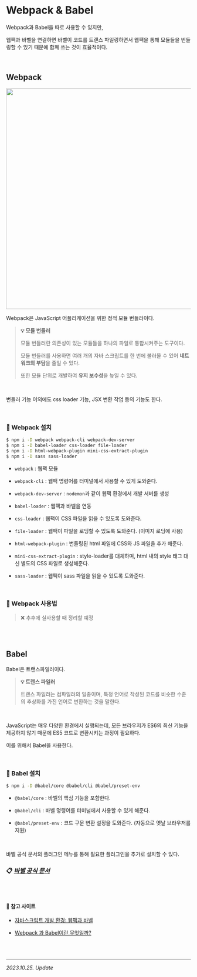 # Webpack & Babel

Webpack과 Babel을 따로 사용할 수 있지만,

웹팩과 바벨을 연결하면 바벨이 코드를 트랜스 파일링하면서 웹팩을 통해 모듈들을 번들링할 수 있기 때문에 함께 쓰는 것이 효율적이다.

<br>

## Webpack

<img src = "https://velog.velcdn.com/post-images%2Fjeff0720%2F64584460-6f94-11e9-862b-bdb4de70314b%2F1CNeQyaChrTh0H3ovOd9Dgg.png" width = 600>

<br>

Webpack은 JavaScript 어플리케이션을 위한 정적 모듈 번들러이다.

> **💡 모듈 번들러**
>
> 모듈 번들러란 의존성이 있는 모듈들을 하나의 파일로 통합시켜주는 도구이다.
>
> 모듈 번들러를 사용하면 여러 개의 자바 스크립트를 한 번에 불러올 수 있어 **네트워크의 부담**을 줄일 수 있다.
>
> 또한 모듈 단위로 개발하여 **유지 보수성**을 높일 수 있다.

<br>

번들러 기능 이외에도 css loader 기능, JSX 변환 작업 등의 기능도 한다.

<br>

### 🔸 Webpack 설치

```bash
$ npm i -D webpack webpack-cli webpack-dev-server
$ npm i -D babel-loader css-loader file-loader
$ npm i -D html-webpack-plugin mini-css-extract-plugin
$ npm i -D sass sass-loader
```

- `webpack` : 웹팩 모듈

- `webpack-cli` : 웹팩 명령어를 터미널에서 사용할 수 있게 도와준다.

- `webpack-dev-server` : `nodemon`과 같이 웹팩 환경에서 개발 서버를 생성

- `babel-loader` : 웹팩과 바벨을 연동

- `css-loader` : 웹팩이 CSS 파일을 읽을 수 있도록 도와준다.

- `file-loader` : 웹팩이 파일을 로딩할 수 있도록 도와준다. (이미지 로딩에 사용)

- `html-webpack-plugin` : 번들링된 html 파일에 CSS와 JS 파일을 추가 해준다.

- `mini-css-extract-plugin` : style-loader를 대체하며, html 내의 style 태그 대신 별도의 CSS 파일로 생성해준다.

- `sass-loader` : 웹팩이 sass 파일을 읽을 수 있도록 도와준다.

<br>

### 🔸 Webpack 사용법

> ❌ 추후에 실사용할 때 정리할 예정

<br><br>

## Babel

Babel은 트랜스파일러이다.

> **💡 트랜스 파일러**
>
> 트랜스 파일러는 컴파일러의 일종이며, 특정 언어로 작성된 코드를 비슷한 수준의 추상화를 가진 언어로 변환하는 것을 말한다.

<br>

JavaScript는 매우 다양한 환경에서 실행되는데, 모든 브라우저가 ES6의 최신 기능을 제공하지 않기 때문에 ES5 코드로 변환시키는 과정이 필요하다.

이를 위해서 Babel을 사용한다.

<br>

### 🔸 Babel 설치

```bash
$ npm i -D @babel/core @babel/cli @babel/preset-env
```

- `@babel/core` : 바벨의 핵심 기능을 포함한다.

- `@babel/cli` : 바벨 명령어를 터미널에서 사용할 수 있게 해준다.

- `@babel/preset-env` : 코드 구문 변환 설정을 도와준다. (자동으로 옛날 브라우저를 지원)

<br>

바벨 공식 문서의 플러그인 메뉴를 통해 필요한 플러그인을 추가로 설치할 수 있다.

### 📋 [**_바벨 공식 문서_**](https://babeljs.io/docs/plugins-list)

<br><br>

#### 🔗 참고 사이트

- [자바스크립트 개발 환경: 웹팩과 바벨](https://chanyeong.com/blog/post/27)

- [Webpack 과 Babel이란 무엇일까?](https://velog.io/@dbsbest10/Webpack-%EA%B3%BC-Babel%EC%9D%B4%EB%9E%80-%EB%AC%B4%EC%97%87%EC%9D%BC%EA%B9%8C)

<br><br>

---

_2023.10.25. Update_
